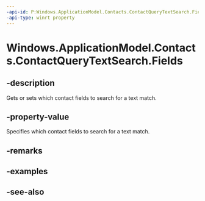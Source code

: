 ```yaml
---
-api-id: P:Windows.ApplicationModel.Contacts.ContactQueryTextSearch.Fields
-api-type: winrt property
---
```


<!-- Property syntax
public Windows.ApplicationModel.Contacts.ContactQuerySearchFields Fields { get;  set; }
-->

# Windows.ApplicationModel.Contacts.ContactQueryTextSearch.Fields

## -description
Gets or sets which contact fields to search for a text match.

## -property-value
Specifies which contact fields to search for a text match.

## -remarks

## -examples

## -see-also
